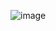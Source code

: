 ![image](https://user-images.githubusercontent.com/96198018/223188190-db4cff8f-13c6-41b4-a1be-152cfbee11c8.png)
